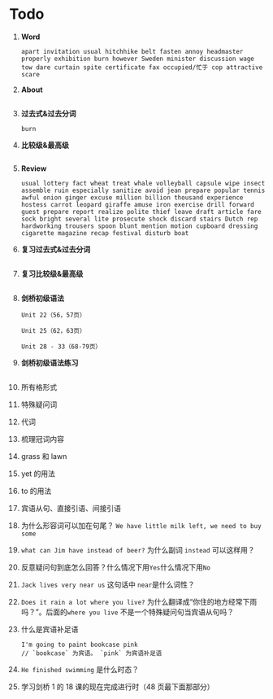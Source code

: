 # Todo

1. **Word**

   ```
   apart invitation usual hitchhike belt fasten annoy headmaster properly exhibition burn however Sweden minister discussion wage tow dare curtain spite certificate fax occupied/忙于 cop attractive scare
   ```

2. **About**

   ```

   ```

3. **过去式&过去分词**

   ```
   burn
   ```

4. **比较级&最高级**

   ```

   ```

5. **Review**

   ```
   usual lottery fact wheat treat whale volleyball capsule wipe insect assemble ruin especially sanitize avoid jean prepare popular tennis awful onion ginger excuse million billion thousand experience hostess carrot leopard giraffe amuse iron exercise drill forward guest prepare report realize polite thief leave draft article fare sock bright several lite prosecute shock discard stairs Dutch rep hardworking trousers spoon blunt mention motion cupboard dressing cigarette magazine recap festival disturb boat
   ```

6. **复习过去式&过去分词**

   ```

   ```

7. **复习比较级&最高级**

   ```

   ```

8. **剑桥初级语法**

   ```
   Unit 22（56，57页）

   Unit 25（62，63页）

   Unit 28 - 33（68-79页）
   ```

9. **剑桥初级语法练习**

   ```

   ```

10. 所有格形式

11. 特殊疑问词

12. 代词

13. 梳理冠词内容

14. grass 和 lawn

15. yet 的用法

16. to 的用法

17. 宾语从句、直接引语、间接引语

18. 为什么形容词可以加在句尾？ `We have little milk left, we need to buy some`

19. `what can Jim have instead of beer?` 为什么副词 `instead` 可以这样用？

20. 反意疑问句到底怎么回答？什么情况下用`Yes`什么情况下用`No`

21. `Jack lives very near us` 这句话中 `near`是什么词性？

22. `Does it rain a lot where you live?` 为什么翻译成“你住的地方经常下雨吗？”。后面的`where you live` 不是一个特殊疑问句当宾语从句吗？

23. 什么是宾语补足语

    ```
    I'm going to paint bookcase pink
    // `bookcase` 为宾语。 `pink` 为宾语补足语
    ```

24. `He finished swimming` 是什么时态？

25. 学习剑桥 1 的 18 课的现在完成进行时（48 页最下面那部分）

